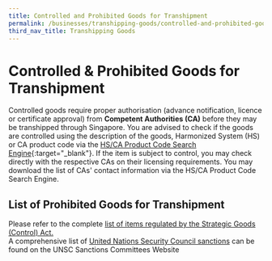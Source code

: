 ```yaml
---
title: Controlled and Prohibited Goods for Transhipment
permalink: /businesses/transhipping-goods/controlled-and-prohibited-goods-for-transhipment/
third_nav_title: Transhipping Goods
---
```

# Controlled & Prohibited Goods for Transhipment

Controlled goods require proper authorisation (advance notification, licence or certificate approval) from  **Competent Authorities (CA)**  before they may be transhipped through Singapore. You are advised to check if the goods are controlled using the description of the goods, Harmonized System (HS) or CA product code via the [HS/CA Product Code Search Engine](https://www.tradenet.gov.sg/tradenet/portlets/search/searchHSCA/searchInitHSCA.do){:target="_blank"}. If the item is subject to control, you may check directly with the respective CAs on their licensing requirements. You may download the list of CAs' contact information via the HS/CA Product Code Search Engine.

## List of Prohibited Goods for Transhipment

Please refer to the complete [list of items regulated by the Strategic Goods (Control) Act.](/businesses/strategic-goods-control/strategic-goods-control-list)  
A comprehensive list of [United Nations Security Council sanctions](/businesses/united-nations-security-council-sanctions/) can be found on the UNSC Sanctions Committees Website